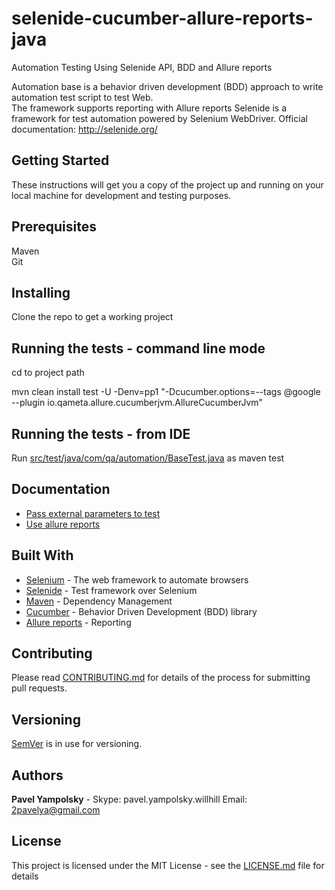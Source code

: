 # selenide-cucumber-allure-reports-java

Automation Testing Using Selenide API, BDD and Allure reports

Automation base is a behavior driven development (BDD) approach to write automation test script to test Web.  
The framework supports reporting with Allure reports
Selenide is a framework for test automation powered by Selenium WebDriver.
Official documentation: http://selenide.org/

Getting Started
-------------
These instructions will get you a copy of the project up and running on your local machine for development and testing purposes.

Prerequisites
--------------
Maven  
Git

Installing
-------------
Clone the repo to get a working project

Running the tests - command line mode
-------------------
cd to project path  

mvn clean install test -U -Denv=pp1 "-Dcucumber.options=--tags @google --plugin io.qameta.allure.cucumberjvm.AllureCucumberJvm"

Running the tests - from IDE  
-------------------
Run [src/test/java/com/qa/automation/BaseTest.java](src/test/java/com/qa/automation/BaseTest.java)  as maven test


Documentation
-------------
* [Pass external parameters to test](doc/working_with_parameters.md)
* [Use allure reports](doc/allure_reports.md)

Built With
-------------
* [Selenium](http://www.seleniumhq.org/) - The web framework to automate browsers
* [Selenide](http://selenide.org/) - Test framework over Selenium
* [Maven](https://maven.apache.org/) - Dependency Management
* [Cucumber](https://cucumber.io/) - Behavior Driven Development (BDD) library 
* [Allure reports](http://allure.qatools.ru/) - Reporting 

Contributing
-------------
Please read [CONTRIBUTING.md](doc/CONTRIBUTING.md) for details of the process for submitting pull requests.

Versioning
-------------
[SemVer](http://semver.org/) is in use for versioning.  

Authors
-------------
**Pavel Yampolsky**  - Skype: pavel.yampolsky.willhill Email: 2pavelya@gmail.com

License
-------------
This project is licensed under the MIT License - see the [LICENSE.md](LICENSE.md) file for details
